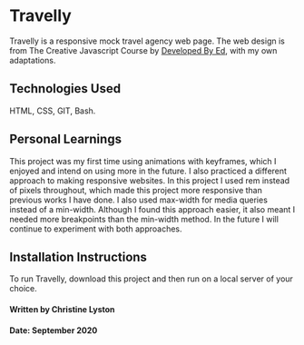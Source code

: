 # Travelly

Travelly is a responsive mock travel agency web page. The web design is from The Creative Javascript Course by [Developed By Ed](https://developedbyed.com/p/the-creative-javascript-course), with my own adaptations.



## Technologies Used

HTML, CSS, GIT, Bash.

## Personal Learnings

This project was my first time using animations with keyframes, which I enjoyed and intend on using more in the future. I also practiced a different approach to making responsive websites. In this project I used rem instead of pixels throughout, which made this project more responsive than previous works I have done. I also used max-width for media queries instead of a min-width. Although I found this approach easier, it also meant I needed more breakpoints than the min-width method. In the future I will continue to experiment with both approaches.

## Installation Instructions

To run Travelly, download this project and then run on a local server of your choice.

#### Written by Christine Lyston
#### Date: September 2020
